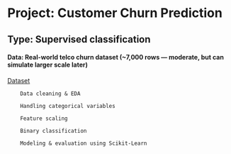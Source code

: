 # Project: Customer Churn Prediction

##    Type: Supervised classification

####    Data: Real-world telco churn dataset (~7,000 rows — moderate, but can simulate larger scale later)
[Dataset](https://www.kaggle.com/datasets/blastchar/telco-customer-churn?resource=download)

        Data cleaning & EDA

        Handling categorical variables

        Feature scaling

        Binary classification

        Modeling & evaluation using Scikit-Learn